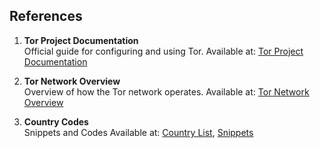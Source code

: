 ## References

1. **Tor Project Documentation**  
   Official guide for configuring and using Tor. Available at: [Tor Project Documentation](https://www.torproject.org/docs/tor-manual.html.en)

2. **Tor Network Overview**  
   Overview of how the Tor network operates. Available at: [Tor Network Overview](https://www.torproject.org/about/overview.html.en)

3. **Country Codes**  
   Snippets and Codes Available at: [Country List](https://sccmrookie.blogspot.com/2016/03/tor-country-codes-list.html), 
   [Snippets](https://communitydocs.accessnow.org/147-Tor_force_exit_nodes.html#problem)
